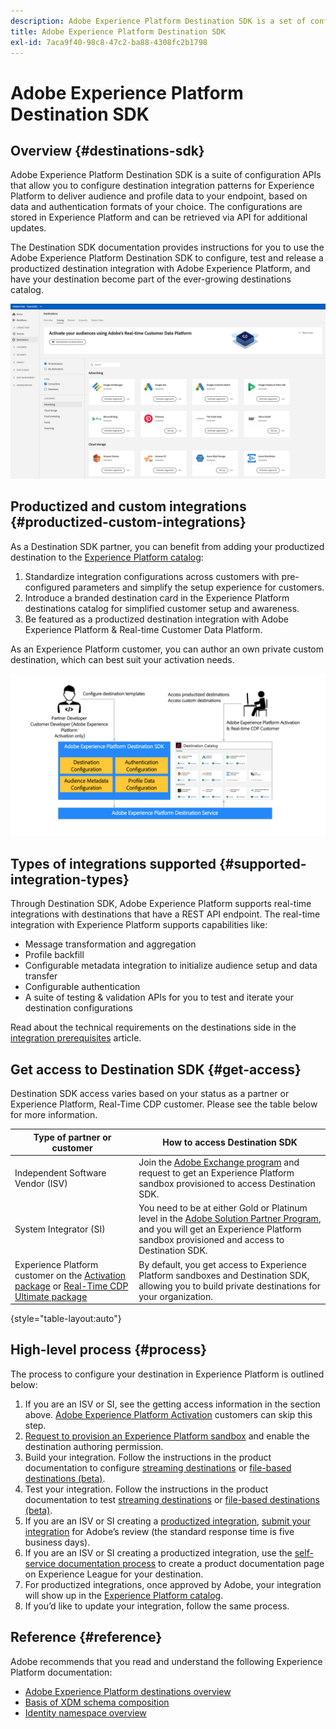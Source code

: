 ```yaml
---
description: Adobe Experience Platform Destination SDK is a set of configuration APIs that allow you to configure destination integration patterns for Experience Platform to deliver audience and profile data to your endpoint, based on data and authentication formats of your choice. The configurations are stored in Experience Platform and can be retrieved via API for additional updates.
title: Adobe Experience Platform Destination SDK
exl-id: 7aca9f40-98c8-47c2-ba88-4308fc2b1798
---
```

# Adobe Experience Platform Destination SDK

## Overview {#destinations-sdk}

Adobe Experience Platform Destination SDK is a suite of configuration APIs that allow you to configure destination integration patterns for Experience Platform to deliver audience and profile data to your endpoint, based on data and authentication formats of your choice. The configurations are stored in Experience Platform and can be retrieved via API for additional updates.

The Destination SDK documentation provides instructions for you to use the Adobe Experience Platform Destination SDK to configure, test and release a productized destination integration with Adobe Experience Platform, and have your destination become part of the ever-growing destinations catalog.

![Destinations catalog overview](./assets/destinations-catalog-overview.png)

## Productized and custom integrations {#productized-custom-integrations}

As a Destination SDK partner, you can benefit from adding your productized destination to the [Experience Platform catalog](/help/destinations/catalog/overview.md):
1. Standardize integration configurations across customers with pre-configured parameters and simplify the setup experience for customers.
2. Introduce a branded destination card in the Experience Platform destinations catalog for simplified customer setup and awareness.
3. Be featured as a productized destination integration with Adobe Experience Platform & Real-time Customer Data Platform.

As an Experience Platform customer, you can author an own private custom destination, which can best suit your activation needs.

![Destination SDK visual diagram](./assets/destination-sdk-visual.png)

<!--

## Types of destinations in Adobe Experience Platform {#types-of-destinations}

In Adobe Experience Platform, we distinguish between two destination types - *connections* and *extensions*. In the user interface, customers can choose between two types of connection destinations, Profile Export destinations and Segment Export destinations. For more details around the difference between the different destination types, read [Destination Types and Categories](https://experienceleague.adobe.com/docs/experience-platform/destinations/destination-types.html?lang=en).

![Destination types](./assets/types-of-destinations.png)

This documentation set provides you with all the necessary information to add your destination to Adobe Experience Platform, as a *connection*, either Profile Export or Segment Export. To set up an extension, visit the [Experience Platform Launch developer portal](https://developer.adobelaunch.com/extensions/).

-->

## Types of integrations supported {#supported-integration-types}

Through Destination SDK, Adobe Experience Platform supports real-time integrations with destinations that have a REST API endpoint. The real-time integration with Experience Platform supports capabilities like:
* Message transformation and aggregation
* Profile backfill
* Configurable metadata integration to initialize audience setup and data transfer
* Configurable authentication
* A suite of testing & validation APIs for you to test and iterate your destination configurations

Read about the technical requirements on the destinations side in the [integration prerequisites](./integration-prerequisites.md) article.

## Get access to Destination SDK {#get-access}

Destination SDK access varies based on your status as a partner or Experience Platform, Real-Time CDP customer. Please see the table below for more information.


|Type of partner or customer | How to access Destination SDK |
---------|----------|
| Independent Software Vendor (ISV) | Join the [Adobe Exchange program](https://partners.adobe.com/exchangeprogram/experiencecloud.html) and request to get an Experience Platform sandbox provisioned to access Destination SDK. |
| System Integrator (SI) | You need to be at either Gold or Platinum level in the [Adobe Solution Partner Program](https://solutionpartners.adobe.com/home.html), and you will get an Experience Platform sandbox provisioned and access to Destination SDK. |
| Experience Platform customer on the [Activation package](https://helpx.adobe.com/legal/product-descriptions/adobe-experience-platform0.html) or [Real-Time CDP Ultimate package](https://helpx.adobe.com/legal/product-descriptions/real-time-customer-data-platform.html) | By default, you get access to Experience Platform sandboxes and Destination SDK, allowing you to build private destinations for your organization.|

{style="table-layout:auto"}

## High-level process {#process}

The process to configure your destination in Experience Platform is outlined below:

1. If you are an ISV or SI, see the getting access information in the section above. [Adobe Experience Platform Activation](https://helpx.adobe.com/legal/product-descriptions/adobe-experience-platform0.html) customers can skip this step.
2. [Request to provision an Experience Platform sandbox](https://adobeexchangeec.zendesk.com/hc/en-us/articles/360037457812-Adobe-Experience-Platform-Sandbox-Accounts-Access-Adding-Users-and-Support) and enable the destination authoring permission.
3. Build your integration. Follow the instructions in the product documentation to configure [streaming destinations](./configure-destination-instructions.md) or [file-based destinations (beta)](./configure-file-based-destination-instructions.md).
4. Test your integration. Follow the instructions in the product documentation to test [streaming destinations](./test-destination.md) or [file-based destinations (beta)](./file-based-destination-testing-overview.md).
5. If you are an ISV or SI creating a [productized integration](./overview.md#productized-custom-integrations), [submit your integration](./submit-destination.md) for Adobe’s review (the standard response time is five business days).
6. If you are an ISV or SI creating a productized integration, use the [self-service documentation process](./docs-framework/documentation-instructions.md) to create a product documentation page on Experience League for your destination.
7. For productized integrations, once approved by Adobe, your integration will show up in the [Experience Platform catalog](/help/destinations/catalog/overview.md).
8. If you’d like to update your integration, follow the same process.

## Reference {#reference}

Adobe recommends that you read and understand the following Experience Platform documentation:

* [Adobe Experience Platform destinations overview](https://experienceleague.adobe.com/docs/experience-platform/destinations/home.html?lang=en)
* [Basis of XDM schema composition](https://experienceleague.adobe.com/docs/experience-platform/xdm/schema/composition.html?lang=en)
* [Identity namespace overview](https://experienceleague.adobe.com/docs/experience-platform/identity/namespaces.html?lang=en)
